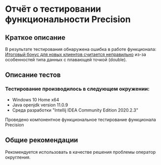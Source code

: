 # Отчёт о тестировании функциональности Precision

## Краткое описание

В результате тестирования обнаружена ошибка в работе функционала: [Итоговый бонус для новых клиентов считается неправильно](https://github.com/blackartqa/JavaHW_2_2/issues/1) из-за особенностей типа данных с плавающей точкой (double). 

## Описание тестов

### Тестирование производилось в следующем окружении:
* Windows 10 Home x64
* Java openjdk version 11.0.9 
* Среда разработки "Intellij IDEA Community Edition 2020.2.3"

Проведено компонентное функциональное тестирование функционала Precision
## Общие рекомендации
Рекомендуется использовать в качестве решения проблемы оператор округления.

